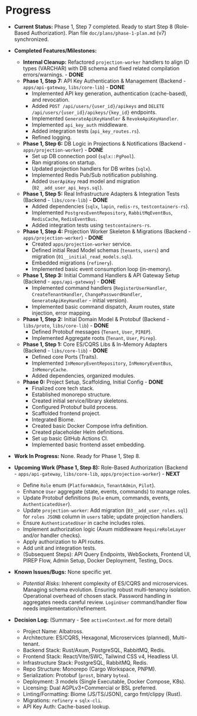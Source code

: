 # Progress

* **Current Status:** Phase 1, Step 7 completed. Ready to start Step 8 (Role-Based Authorization). Plan file `doc/plans/phase-1-plan.md` (v7) synchronized.
* **Completed Features/Milestones:**
  * **Internal Cleanup:** Refactored `projection-worker` handlers to align ID types (VARCHAR) with DB schema and fixed related compilation errors/warnings. - **DONE**
  * **Phase 1, Step 7:** API Key Authentication & Management (Backend - `apps/api-gateway`, `libs/core-lib`) - **DONE**
    * Implemented API key generation, authentication (cache-based), and revocation.
    * Added `POST /api/users/{user_id}/apikeys` and `DELETE /api/users/{user_id}/apikeys/{key_id}` endpoints.
    * Implemented `GenerateApiKeyHandler` & `RevokeApiKeyHandler`.
    * Implemented `api_key_auth` middleware.
    * Added integration tests (`api_key_routes.rs`).
    * Refined logging.
  * **Phase 1, Step 6:** DB Logic in Projections & Notifications (Backend - `apps/projection-worker`) - **DONE**
    * Set up DB connection pool (`sqlx::PgPool`).
    * Ran migrations on startup.
    * Updated projection handlers for DB writes (`sqlx`).
    * Implemented Redis Pub/Sub notification publishing.
    * Added `UserApiKey` read model and migration (`02__add_user_api_keys.sql`).
  * **Phase 1, Step 5:** Real Infrastructure Adapters & Integration Tests (Backend - `libs/core-lib`) - **DONE**
    * Added dependencies (`sqlx`, `lapin`, `redis-rs`, `testcontainers-rs`).
    * Implemented `PostgresEventRepository`, `RabbitMqEventBus`, `RedisCache`, `RedisEventBus`.
    * Added integration tests using `testcontainers-rs`.
  * **Phase 1, Step 4:** Projection Worker Skeleton & Migrations (Backend - `apps/projection-worker`) - **DONE**
    * Created `apps/projection-worker` service.
    * Defined initial Read Model schemas (`tenants`, `users`) and migration (`01__initial_read_models.sql`).
    * Embedded migrations (`refinery`).
    * Implemented basic event consumption loop (in-memory).
  * **Phase 1, Step 3:** Initial Command Handlers & API Gateway Setup (Backend - `apps/api-gateway`) - **DONE**
    * Implemented command handlers (`RegisterUserHandler`, `CreateTenantHandler`, `ChangePasswordHandler`, `GenerateApiKeyHandler` - initial version).
    * Implemented basic command dispatch, Axum routes, state injection, error mapping.
  * **Phase 1, Step 2:** Initial Domain Model & Protobuf (Backend - `libs/proto`, `libs/core-lib`) - **DONE**
    * Defined Protobuf messages (`Tenant`, `User`, `PIREP`).
    * Implemented Aggregate roots (`Tenant`, `User`, `Pirep`).
  * **Phase 1, Step 1:** Core ES/CQRS Libs & In-Memory Adapters (Backend - `libs/core-lib`) - **DONE**
    * Defined core Ports (Traits).
    * Implemented `InMemoryEventRepository`, `InMemoryEventBus`, `InMemoryCache`.
    * Added dependencies, organized modules.
  * **Phase 0:** Project Setup, Scaffolding, Initial Config - **DONE**
    * Finalized core tech stack.
    * Established monorepo structure.
    * Created initial service/library skeletons.
    * Configured Protobuf build process.
    * Scaffolded frontend project.
    * Integrated Biome.
    * Created basic Docker Compose infra definition.
    * Created placeholder Helm definitions.
    * Set up basic GitHub Actions CI.
    * Implemented basic frontend asset embedding.

* **Work In Progress:** None. Ready for Phase 1, Step 8.

* **Upcoming Work (Phase 1, Step 8):** Role-Based Authorization (Backend - `apps/api-gateway`, `libs/core-lib`, `apps/projection-worker`) - **NEXT**
  * Define `Role` enum (`PlatformAdmin`, `TenantAdmin`, `Pilot`).
  * Enhance `User` aggregate (state, events, commands) to manage roles.
  * Update Protobuf definitions (`Role` enum, commands, events, `AuthenticatedUser`).
  * Update `projection-worker`: Add migration (`03__add_user_roles.sql`) for `roles JSONB` column in `users` table; update projection handlers.
  * Ensure `AuthenticatedUser` in cache includes roles.
  * Implement authorization logic (Axum middleware `RequireRoleLayer` and/or handler checks).
  * Apply authorization to API routes.
  * Add unit and integration tests.
  * (Subsequent Steps): API Query Endpoints, WebSockets, Frontend UI, PIREP Flow, Admin Setup, Docker Deployment, Testing, Docs.

* **Known Issues/Bugs:** None specific yet.
  * *Potential Risks:* Inherent complexity of ES/CQRS and microservices. Managing schema evolution. Ensuring robust multi-tenancy isolation. Operational overhead of chosen stack. Password handling in aggregates needs careful review. `LoginUser` command/handler flow needs implementation/refinement.

* **Decision Log:** (Summary - See `activeContext.md` for more detail)
  * Project Name: Albatross.
  * Architecture: ES/CQRS, Hexagonal, Microservices (planned), Multi-tenant.
  * Backend Stack: Rust/Axum, PostgreSQL, RabbitMQ, Redis.
  * Frontend Stack: React/Vite/SWC, Tailwind CSS v4, Headless UI.
  * Infrastructure Stack: PostgreSQL, RabbitMQ, Redis.
  * Repo Structure: Monorepo (Cargo Workspace, PNPM).
  * Serialization: Protobuf (`prost`, binary `bytea`).
  * Deployment: 3 models (Single Executable, Docker Compose, K8s).
  * Licensing: Dual AGPLv3+Commercial or BSL preferred.
  * Linting/Formatting: Biome (JS/TS/JSON), cargo fmt/clippy (Rust).
  * Migrations: `refinery` + `sqlx-cli`.
  * API Key Auth: Cache-based lookup.
